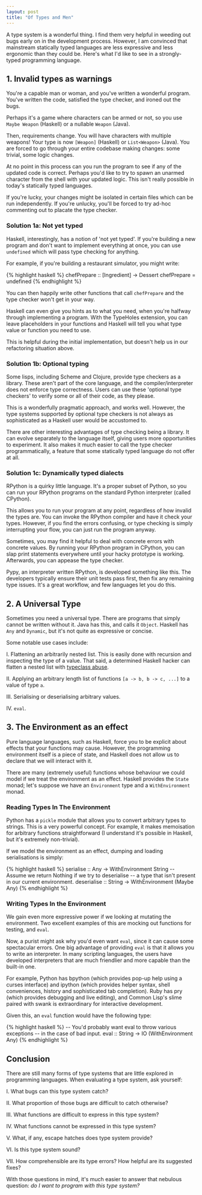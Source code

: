 ```yaml
--- 
layout: post
title: "Of Types and Men"
---
```


A type system is a wonderful thing. I find them very helpful in
weeding out bugs early on in the development process. However, I am
convinced that mainstream statically typed languages are less
expressive and less ergonomic than they could be. Here's what I'd like
to see in a strongly-typed programming language.

## 1. Invalid types as warnings

You're a capable man or woman, and you've written a wonderful
program. You've written the code, satisfied the type checker, and
ironed out the bugs.

Perhaps it's a game where characters can be armed or not, so you use
`Maybe Weapon` (Haskell) or a nullable `Weapon` (Java).

Then, requirements change. You will have characters with multiple
weapons! Your type is now `[Weapon]` (Haskell) or `List<Weapon>`
(Java). You are forced to go through your entire codebase making
changes: some trivial, some logic changes.

At no point in this process can you run the program to see if any of
the updated code is correct. Perhaps you'd like to try to spawn an
unarmed character from the shell with your updated logic. This isn't
really possible in today's statically typed languages.

If you're lucky, your changes might be isolated in certain files which
can be run independently. If you're unlucky, you'll be forced to try
ad-hoc commenting out to placate the type checker.

### Solution 1a: Not yet typed

Haskell, interestingly, has a notion of 'not yet typed'. If you're
building a new program and don't want to implement everything at once,
you can use `undefined` which will pass type checking for anything.

For example, if you're building a restaurant simulator, you might
write:

{% highlight haskell %}
chefPrepare :: [Ingredient] -> Dessert
chefPrepare = undefined
{% endhighlight %}

You can then happily write other functions that call `chefPrepare` and
the type checker won't get in your way.

Haskell can even give you hints as to what you need, when you're
halfway through implementing a program. With the TypeHoles extension,
you can leave placeholders in your functions and Haskell will tell you
what type value or function you need to use.

This is helpful during the initial implementation, but doesn't help us
in our refactoring situation above.

### Solution 1b: Optional typing

Some lisps, including Scheme and Clojure, provide type checkers as a
library. These aren't part of the core language, and the
compiler/interpreter does not enforce type correctness. Users can use
these 'optional type checkers' to verify some or all of their code, as
they please.

This is a wonderfully pragmatic approach, and works well. However, the
type systems supported by optional type checkers is not always as
sophisticated as a Haskell user would be accustomed to.

There are other interesting advantages of type checking being a
library. It can evolve separately to the language itself, giving users
more opportunities to experiment. It also makes it much easier to call
the type checker programmatically, a feature that some statically
typed language do not offer at all.

### Solution 1c: Dynamically typed dialects

RPython is a quirky little language. It's a proper subset of Python,
so you can run your RPython programs on the standard Python
interpreter (called CPython).

This allows you to run your program at any point, regardless of how
invalid the types are. You can invoke the RPython compiler and have it
check your types. However, if you find the errors confusing, or type
checking is simply interrupting your flow, you can just run the
program anyway.

Sometimes, you may find it helpful to deal with concrete errors with
concrete values. By running your RPython program in CPython, you can
slap print statements everywhere until your hacky prototype is
working. Afterwards, you can appease the type checker.

Pypy, an interpreter written RPython, is developed something like
this. The developers typically ensure their unit tests pass first,
then fix any remaining type issues. It's a great workflow, and few
languages let you do this.

## 2. A Universal Type

Sometimes you need a universal type. There are programs that simply
cannot be written without it. Java has this, and calls it
`Object`. Haskell has `Any` and `Dynamic`, but it's not quite as
expressive or concise.

Some notable use cases include:

I. Flattening an arbitrarily nested list. This is easily done with
recursion and inspecting the type of a value. That said, a determined
Haskell hacker can flatten a nested list with
[typeclass abuse](http://stackoverflow.com/a/5994717).

II. Applying an arbitrary length list of functions
`[a -> b, b -> c, ...]` to a value of type `a`.

III. Serialising or deserialising arbitrary values.

IV. `eval`.

## 3. The Environment as an effect

Pure language languages, such as Haskell, force you to be explicit
about effects that your functions may cause. However, the programming
environment itself is a piece of state, and Haskell does not allow us
to declare that we will interact with it.

There are many (extremely useful) functions whose behaviour we could
model if we treat the environment as an effect. Haskell provides the
`State` monad; let's suppose we have an `Environment` type and a
`WithEnvironment` monad.

### Reading Types In The Environment

Python has a `pickle` module that allows you to convert arbitrary
types to strings. This is a very powerful concept. For example, it
makes memoisation for arbitrary functions straightforward (I
understand it's possible in Haskell, but it's extremely non-trivial).

If we model the environment as an effect, dumping and loading
serialisations is simply:

{% highlight haskell %}
serialise :: Any -> WithEnvironment String
-- Assume we return Nothing if we try to deserialise
-- a type that isn't present in our current environment.
deserialise :: String -> WithEnvironment (Maybe Any)
{% endhighlight %}

### Writing Types In the Environment

We gain even more expressive power if we looking at mutating the
environment. Two excellent examples of this are mocking out functions
for testing, and `eval`.

Now, a purist might ask why you'd even want `eval`, since it can cause
some spectacular errors. One big advantage of providing `eval` is that
it allows you to write an interpreter. In many scripting languages,
the users have developed interpreters that are much friendlier and
more capable than the built-in one.

For example, Python has bpython (which provides pop-up help using a
curses interface) and ipython (which provides helper syntax, shell
conveniences, history and sophisticated tab completion). Ruby has pry
(which provides debugging and live editing), and Common Lisp's slime
paired with swank is extraordinary for interactive development.

Given this, an `eval` function would have the following type:

{% highlight haskell %}
-- You'd probably want eval to throw various exceptions
-- in the case of bad input.
eval :: String -> IO (WithEnvironment Any)
{% endhighlight %}

## Conclusion

There are still many forms of type systems that are little explored in
programming languages. When evaluating a type system, ask yourself:

I. What bugs can this type system catch?

II. What proportion of those bugs are difficult to catch otherwise?

III. What functions are difficult to express in this type system?

IV. What functions cannot be expressed in this type system?

V. What, if any, escape hatches does type system provide?

VI. Is this type system sound?

VII. How comprehensible are its type errors? How helpful are its
suggested fixes?

With those questions in mind, it's much easier to answer that nebulous
question: _do I want to program with this type system?_
